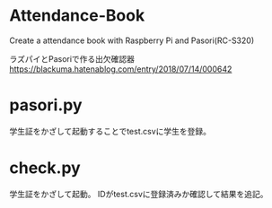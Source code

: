 # Attendance-Book
Create a attendance book with Raspberry Pi and Pasori(RC-S320)

ラズパイとPasoriで作る出欠確認器
https://blackuma.hatenablog.com/entry/2018/07/14/000642

# pasori.py
学生証をかざして起動することでtest.csvに学生を登録。

# check.py
学生証をかざして起動。
IDがtest.csvに登録済みか確認して結果を追記。
